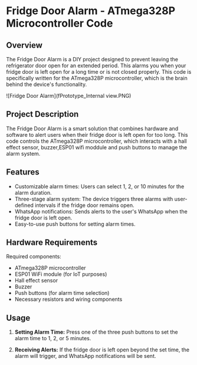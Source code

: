 # Fridge Door Alarm - ATmega328P Microcontroller Code

## Overview
The Fridge Door Alarm is a DIY project designed to prevent leaving the refrigerator door open for an extended period. This alarms you when your fridge door is left open for a long time or is not closed properly. This code is specifically written for the ATmega328P microcontroller, which is the brain behind the device's functionality.

![Fridge Door Alarm](fPrototype_Internal view.PNG)


## Project Description
The Fridge Door Alarm is a smart solution that combines hardware and software to alert users when their fridge door is left open for too long. This code controls the ATmega328P microcontroller, which interacts with a hall effect sensor, buzzer,ESP01 wifi moddule and push buttons to manage the alarm system.

## Features
- Customizable alarm times: Users can select 1, 2, or 10 minutes for the alarm duration.
- Three-stage alarm system: The device triggers three alarms with user-defined intervals if the fridge door remains open.
- WhatsApp notifications: Sends alerts to the user's WhatsApp when the fridge door is left open. 
- Easy-to-use push buttons for setting alarm times.

## Hardware Requirements
Required components:
- ATmega328P microcontroller
- ESP01 WiFi module (for IoT purposes)
- Hall effect sensor
- Buzzer
- Push buttons (for alarm time selection)
- Necessary resistors and wiring components

## Usage
1. **Setting Alarm Time:** Press one of the three push buttons to set the alarm time to 1, 2, or 5 minutes.

2. **Receiving Alerts:** If the fridge door is left open beyond the set time, the alarm will trigger, and WhatsApp notifications will be sent.



